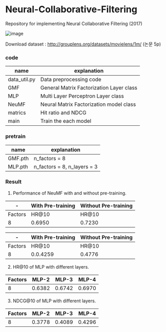 # Neural-Collaborative-Filtering
Repository for implementing Neural Collaborative Filtering (2017) 

![image](https://github.com/ImJaeSung/Neural-Collaborative-Filtering/assets/113405066/0daa12b2-0b27-4288-a22b-4ab47f0110ab)


Download dataset : http://grouplens.org/datasets/movielens/1m/ (논문 5p)

### code

|name|explanation|
|----|-----------|
|data_util.py|Data preprocessing code|
|GMF|General Matrix Factorization Layer class|
|MLP|Multi Layer Perceptron Layer class|
|NeuMF|Neural Matrix Factorization model class|
|matrics|Hit ratio and NDCG|
|main|Train the each model|

### pretrain

|name|explanation|
|----|------|
|GMF.pth|n_factors = 8|
|MLP.pth|n_factors = 8, n_layers = 3|

### Result
1. Performance of NeuMF with and without pre-training.

|-|With Pre-training|Without Pre-training|
|-------|-----|-----|
|Factors|HR@10|HR@10|
|8|0.6950|0.7230|

|-|With Pre-training|Without Pre-training|
|-------|-----|-----|
|Factors|HR@10|HR@10|
|8|0.0.4259|0.4776|

2. HR@10 of MLP with different layers.

|Factors|MLP-2|MLP-3|MLP-4|
|-------|-----|-----|------|
|8|0.6382|0.6742|0.6970|

3. NDCG@10 of MLP with different layers.

|Factors|MLP-2|MLP-3|MLP-4|
|-------|-----|-----|------|
|8|0.3778|0.4089|0.4296|
